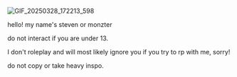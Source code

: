 ![GIF_20250328_172213_598](https://github.com/user-attachments/assets/5ede59b4-9947-42a8-8cb2-535f112bea9c)

hello! my name's steven or monzter

do not interact if you are under 13.

I don't roleplay and will most likely ignore you if you try to rp with me, sorry!

do not copy or take heavy inspo.
